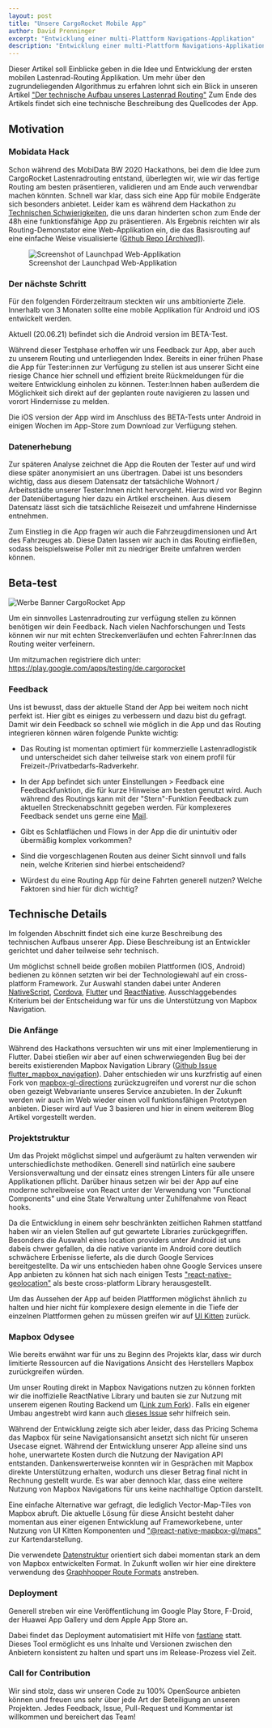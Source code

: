 ```yaml
---
layout: post
title: "Unsere CargoRocket Mobile App"
author: David Prenninger
excerpt: "Entwicklung einer multi-Plattform Navigations-Applikation"
description: "Entwicklung einer multi-Plattform Navigations-Applikation"
---
```


Dieser Artikel soll Einblicke geben in die Idee und Entwicklung der ersten mobilen Lastenrad-Routing Applikation. Um mehr über den zugrundeliegenden Algorithmus zu erfahren lohnt sich ein Blick in unseren Artikel ["Der technische Aufbau unseres Lastenrad Routing"](https://cargorocket.de/2021/05/31/routing.html)
Zum Ende des Artikels findet sich eine technische Beschreibung des Quellcodes der App. 

## Motivation

### Mobidata Hack
Schon während des MobiData BW 2020 Hackathons, bei dem die Idee zum CargoRocket Lastenradrouting entstand, überlegten wir, wie wir das fertige Routing am besten präsentieren, validieren und am Ende auch verwendbar machen könnten. Schnell war klar, dass sich eine App für mobile Endgeräte sich besonders anbietet. Leider kam es während dem Hackathon zu [Technischen Schwierigkeiten](###Startschwierigkeiten), die uns daran hinderten schon zum Ende der 48h eine funktionsfähige App zu präsentieren. Als Ergebnis reichten wir als Routing-Demonstator eine Web-Applikation ein, die das Basisrouting auf eine einfache Weise visualisierte ([Github Repo [Archived]](https://github.com/CargoRocket/Launchpad)).

<figure>
  <img alt="Screenshot of Launchpad Web-Applikation" src="/assets/images/launchpad-1.0.png" style="max-width: 100%;" />
  <figcaption>Screenshot der Launchpad Web-Applikation</figcaption>
</figure> 

### Der nächste Schritt
Für den folgenden Förderzeitraum steckten wir uns ambitionierte Ziele. Innerhalb von 3 Monaten sollte eine mobile Applikation für Android und iOS entwickelt werden.

Aktuell (20.06.21) befindet sich die Android version im BETA-Test.

Während dieser Testphase erhoffen wir uns Feedback zur App, aber auch zu unserem Routing und unterliegenden Index.
Bereits in einer frühen Phase die App für Tester:innen zur Verfügung zu stellen ist aus unserer Sicht eine riesige Chance hier schnell und effizient breite Rückmeldungen für die weitere Entwicklung einholen zu können.
Tester:Innen haben außerdem die Möglichkeit sich direkt auf der geplanten route navigieren zu lassen und vorort Hindernisse zu melden.

Die iOS version der App wird im Anschluss des BETA-Tests unter Android in einigen Wochen im App-Store zum Download zur Verfügung stehen.

### Datenerhebung

Zur späteren Analyse zeichnet die App die Routen der Tester auf und wird diese später anonymisiert an uns übertragen. Dabei ist uns besonders wichtig, dass aus diesem Datensatz der tatsächliche Wohnort / Arbeitsstädte unserer Tester:Innen nicht hervorgeht. Hierzu wird vor Beginn der Datenübertagung hier dazu ein Artikel erscheinen. Aus diesem Datensatz lässt sich die tatsächliche Reisezeit und umfahrene Hindernisse entnehmen.

Zum Einstieg in die App fragen wir auch die Fahrzeugdimensionen und Art des Fahrzeuges ab. Diese Daten lassen wir auch in das Routing einfließen, sodass beispielsweise Poller mit zu niedriger Breite umfahren werden können.

## Beta-test

<img alt="Werbe Banner CargoRocket App" src="/assets/images/app-Banner-1.png" style="max-width: 100%;" />

Um ein sinnvolles Lastenradrouting zur verfügung stellen zu können benötigen wir dein Feedback. Nach vielen Nachforschungen und Tests können wir nur mit echten Streckenverläufen und echten Fahrer:Innen das Routing weiter verfeinern.

Um mitzumachen registriere dich unter: https://play.google.com/apps/testing/de.cargorocket

### Feedback

Uns ist bewusst, dass der aktuelle Stand der App bei weitem noch nicht perfekt ist. Hier gibt es einiges zu verbessern und dazu bist du gefragt.
Damit wir dein Feedback so schnell wie möglich in die App und das Routing integrieren können wären folgende Punkte wichtig:

* Das Routing ist momentan optimiert für kommerzielle Lastenradlogistik und unterscheidet sich daher teilweise stark von einem profil für Freizeit-/Privatbedarfs-Radverkehr.

* In der App befindet sich unter Einstellungen > Feedback eine Feedbackfunktion, die für kurze Hinweise am besten genutzt wird. Auch während des Routings kann mit der "Stern"-Funktion Feedback zum aktuellen Streckenabschnitt gegeben werden. Für komplexeres Feedback sendet uns gerne eine [Mail](mailto:team+playweb@cargorocket.de?subject=%5BAPP-BETA%5D%20Feedback).

* Gibt es Schlatflächen und Flows in der App die dir unintuitiv oder übermäßig komplex vorkommen?

* Sind die vorgeschlagenen Routen aus deiner Sicht sinnvoll und falls nein, welche Kriterien sind hierbei entscheidend?

* Würdest du eine Routing App für deine Fahrten generell nutzen? Welche Faktoren sind hier für dich wichtig?

## Technische Details

Im folgenden Abschnitt findet sich eine kurze Beschreibung des technischen Aufbaus unserer App. Diese Beschreibung ist an Entwickler gerichtet und daher teilweise sehr technisch.

Um möglichst schnell beide großen mobilen Plattformen (IOS, Android) bedienen zu können setzten wir bei der Technologiewahl auf ein cross-platform Framework. Zur Auswahl standen dabei unter Anderen [NativeScript](https://nativescript.org/), [Cordova](https://cordova.apache.org/), [Flutter](https://flutter.dev/) und [ReactNative](https://reactnative.dev/).
Ausschlaggebendes Kriterium bei der Entscheidung war für uns die Unterstützung von Mapbox Navigation.

### Die Anfänge
Während des Hackathons versuchten wir uns mit einer Implementierung in Flutter. Dabei stießen wir aber auf einen schwerwiegenden Bug bei der bereits existierenden Mapbox Navigation Library ([Github Issue flutter_mapbox_navigation](https://github.com/eopeter/flutter_mapbox_navigation/issues/103#issuecomment-823917948)).
Daher entschieden wir uns kurzfristig auf einen Fork von [mapbox-gl-directions](https://github.com/mapbox/mapbox-gl-directions) zurückzugreifen und vorerst nur die schon oben gezeigt Webvariante unseres Service anzubieten.
In der Zukunft werden wir auch im Web wieder einen voll funktionsfähigen Prototypen anbieten. Dieser wird auf Vue 3 basieren und hier in einem weiterem Blog Artikel vorgestellt werden.

### Projektstruktur

Um das Projekt möglichst simpel und aufgeräumt zu halten verwenden wir unterschiedlichste methodiken. Generell sind natürlich eine saubere Versionsverwaltung und der einsatz eines strengen Linters für alle unsere Applikationen pflicht. Darüber hinaus setzen wir bei der App auf eine moderne schreibweise von React unter der Verwendung von "Functional Components" und eine State Verwaltung unter Zuhilfenahme von React hooks.

Da die Entwicklung in einem sehr beschränkten zeitlichen Rahmen stattfand haben wir an vielen Stellen auf gut gewartete Libraries zurückgegriffen.
Besonders die Auswahl eines location providers unter Android ist uns dabeis chwer gefallen, da die native variante im Android core deutlich schwächere Erbenisse lieferte, als die durch Google Services bereitgestellte. Da wir uns entschieden haben ohne Google Services unsere App anbieten zu können hat sich nach einigen Tests ["react-native-geolocation"](https://github.com/react-native-geolocation/react-native-geolocation) als beste cross-platform Library herausgestellt.

Um das Aussehen der App auf beiden Platfformen möglichst ähnlich zu halten und hier nicht für komplexere design elemente in die Tiefe der einzelnen Plattformen gehen zu müssen greifen wir auf [UI Kitten](https://akveo.github.io/react-native-ui-kitten/) zurück.

### Mapbox Odysee

Wie bereits erwähnt war für uns zu Beginn des Projekts klar, dass wir durch limitierte Ressourcen auf die Navigations Ansicht des Herstellers Mapbox zurückgreifen würden.

Um unser Routing direkt in Mapbox Navigations nutzen zu können forkten wir die inoffizielle ReactNative Library und bauten sie zur Nutzung mit unserem eigenen Routing Backend um ([Link zum Fork](https://github.com/CargoRocket/react-native-mapbox-navigation)). Falls ein eigener Umbau angestrebt wird kann auch [dieses Issue](https://github.com/mapbox/mapbox-java/issues/1219) sehr hilfreich sein.

Während der Entwicklung zeigte sich aber leider, dass das Pricing Schema das Mapbox für seine Navigationsansicht ansetzt sich nicht für unseren Usecase eignet.
Während der Entwicklung unserer App alleine sind uns hohe, unerwartete Kosten durch die Nutzung der Navigation API entstanden. Dankenswerterweise konnten wir in Gesprächen mit Mapbox direkte Unterstützung erhalten, wodurch uns dieser Betrag final nicht in Rechnung gestellt wurde. Es war aber dennoch klar, dass eine weitere Nutzung von Mapbox Navigations für uns keine nachhaltige Option darstellt.

Eine einfache Alternative war gefragt, die lediglich Vector-Map-Tiles von Mapbox abruft. Die aktuelle Lösung für diese Ansicht besteht daher momentan aus einer eigenen Entwicklung auf Frameworkebene, unter Nutzung von UI Kitten Komponenten und ["@react-native-mapbox-gl/maps"](https://github.com/react-native-mapbox-gl/maps) zur Kartendarstellung.

Die verwendete [Datenstruktur](https://docs.mapbox.com/help/getting-started/directions/) orientiert sich dabei momentan stark an dem von Mapbox entwickelten Format. In Zukunft wollen wir hier eine direktere verwendung des [Graphhopper Route Formats](https://docs.graphhopper.com/) anstreben.

### Deployment

Generell streben wir eine Veröffentlichung im Google Play Store, F-Droid, der Huawei App Gallery und dem Apple App Store an.

Dabei findet das Deployment automatisiert mit Hilfe von [fastlane](https://fastlane.tools/) statt. Dieses Tool ermöglicht es uns Inhalte und Versionen zwischen den Anbietern konsistent zu halten und spart uns im Release-Prozess viel Zeit.

### Call for Contribution

Wir sind stolz, dass wir unseren Code zu 100% OpenSource anbieten können und freuen uns sehr über jede Art der Beteiligung an unseren Projekten. Jedes Feedback, Issue, Pull-Request und Kommentar ist willkommen und bereichert das Team!
